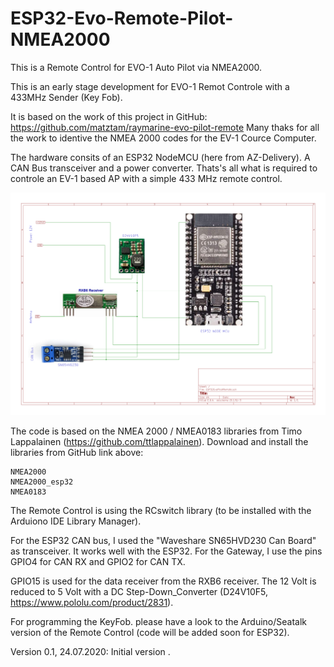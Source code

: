 # ESP32-Evo-Remote-Pilot-NMEA2000
This is a Remote Control for EVO-1 Auto Pilot via NMEA2000.

This is an early stage development for EVO-1 Remot Controle with a 433MHz Sender (Key Fob).

It is based on the work of this project in GitHub: https://github.com/matztam/raymarine-evo-pilot-remote
Many thaks for all the work to identive the NMEA 2000 codes for the EV-1 Cource Computer.

The hardware consits of an ESP32 NodeMCU (here from AZ-Delivery). A CAN Bus transceiver and a power converter.
Thats's all what is required to controle an EV-1 based AP with a simple 433 MHz remote control.

![Schematics](https://github.com/AK-Homberger/ESP32-Evo-Remote-Pilot-NMEA2000/blob/master/ESP32EvoPilotSchematics.png)


The code is based on the NMEA 2000 / NMEA0183 libraries from Timo Lappalainen (https://github.com/ttlappalainen). Download and install the libraries from GitHub link above:

    NMEA2000
    NMEA2000_esp32
    NMEA0183

The Remote Control is using the RCswitch library (to be installed with the Arduiono IDE Library Manager).

For the ESP32 CAN bus, I used the "Waveshare SN65HVD230 Can Board" as transceiver. It works well with the ESP32. For the Gateway, I use the pins GPIO4 for CAN RX and GPIO2 for CAN TX.

GPIO15 is used for the data receiver from the RXB6 receiver.
The 12 Volt is reduced to 5 Volt with a DC Step-Down_Converter (D24V10F5, https://www.pololu.com/product/2831).

For programming the KeyFob. please have a look to the Arduino/Seatalk version of the Remote Control (code will be added soon for ESP32).

Version 0.1, 24.07.2020: Initial version .
